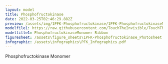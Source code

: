 ```yaml
---
layout: model
title: Phosphofructokinase
date: 2022-03-25T02:46:29.882Z
preview: /assets/img/1PFK-Phosphofructokinase/1PFK-PhosphofructokinaseMonomer_Ribbon.png
modelfile1: https://raw.githubusercontent.com/TouchTheInvisible/TouchTheInvisible.github.io/master/assets/models/1PFK-Phosphofructokinase/1PFK-PhosphofructokinaseMonomer_Ribbon.dae
modeltitle1: PhosphofructokinaseMonomer Ribbon
figuresheet: /assets\figure_sheets\1PFK-Phosphofructokinase_Photosheet.pdf
infographic: /assets\infographics\PFK_Infographics.pdf
---
```

Phosphofructokinase Monomer